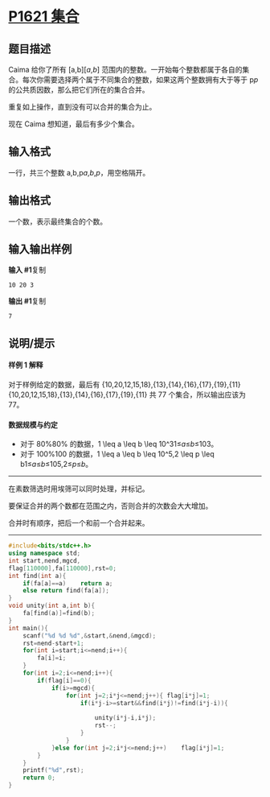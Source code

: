# [P1621 集合](https://www.luogu.com.cn/problem/P1621)

## 题目描述

Caima 给你了所有 [a,b][*a*,*b*] 范围内的整数。一开始每个整数都属于各自的集合。每次你需要选择两个属于不同集合的整数，如果这两个整数拥有大于等于 p*p* 的公共质因数，那么把它们所在的集合合并。

重复如上操作，直到没有可以合并的集合为止。

现在 Caima 想知道，最后有多少个集合。

## 输入格式

一行，共三个整数 a,b,p*a*,*b*,*p*，用空格隔开。

## 输出格式

一个数，表示最终集合的个数。

## 输入输出样例

**输入 #1**复制

```
10 20 3
```

**输出 #1**复制

```
7
```

## 说明/提示

#### 样例 1 解释

对于样例给定的数据，最后有 \{10,20,12,15,18\},\{13\},\{14\},\{16\},\{17\},\{19\},\{11\}{10,20,12,15,18},{13},{14},{16},{17},{19},{11} 共 77 个集合，所以输出应该为 77。

#### 数据规模与约定

* 对于 80\%80% 的数据，1 \leq a \leq b \leq 10^31≤*a*≤*b*≤103。
* 对于 100%100 的数据，1 \leq a \leq b \leq 10^5,2 \leq p \leq b1≤*a*≤*b*≤105,2≤*p*≤*b*。



***

在素数筛选时用埃筛可以同时处理，并标记。

要保证合并的两个数都在范围之内，否则合并的次数会大大增加。

合并时有顺序，把后一个和前一个合并起来。

***



```cpp
#include<bits/stdc++.h>
using namespace std;
int start,nend,mgcd,
flag[110000],fa[110000],rst=0;
int find(int a){
	if(fa[a]==a)	return a;
	else return find(fa[a]);
}
void unity(int a,int b){
	fa[find(a)]=find(b);
}
int main(){
    scanf("%d %d %d",&start,&nend,&mgcd);
    rst=nend-start+1;
    for(int i=start;i<=nend;i++){
    	fa[i]=i;
	}
	for(int i=2;i<=nend;i++){
		if(flag[i]==0){
			if(i>=mgcd){
				for(int j=2;i*j<=nend;j++){	flag[i*j]=1;
					if(i*j-i>=start&&find(i*j)!=find(i*j-i)){
						
						unity(i*j-i,i*j);
						rst--;
					}
				}	
			}else for(int j=2;i*j<=nend;j++)	flag[i*j]=1;
		}
	}
	printf("%d",rst);
    return 0;
}
```

